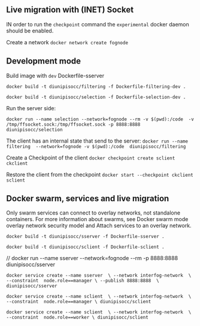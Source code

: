 
## Live migration with (INET) Socket
IN order to run the `checkpoint` command the `experimental` docker daemon should be enabled.

Create a network
`docker network create fognode`

## Development mode
Build image with `dev` Dockerfile-sserver

`docker build -t diunipisocc/filtering -f Dockerfile-filtering-dev .`

`docker build -t diunipisocc/selection -f Dockerfile-selection-dev .`

Run the server side:

`docker run --name selection --network=fognode --rm -v $(pwd):/code  -v /tmp/ffsocket.sock:/tmp/ffsocket.sock -p 8888:8888 diunipisocc/selection`

The client has an internal state that send to the server:
`docker run --name filtering  --network=fognode -v $(pwd):/code  diunipisocc/filtering`


Create a Checkpoint of the client
`docker checkpoint create sclient ckclient`

Restore the client from the checkpoint
`docker start --checkpoint ckclient sclient`


## Docker swarm, services and live migration
Only swarm services can connect to overlay networks, not standalone containers. For more information about swarms, see Docker swarm mode overlay network security model and Attach services to an overlay network.


`docker build -t diunipisocc/sserver -f Dockerfile-sserver .`

`docker build -t diunipisocc/sclient -f Dockerfile-sclient .`


 // docker run --name sserver --network=fognode --rm  -p 8888:8888 diunipisocc/sserver

`docker service create --name sserver  \
                        --network interfog-network  \
                        --constraint  node.role==manager \
                        --publish 8888:8888  \
                        diunipisocc/sserver
                        `


`docker service create --name sclient  \
        --network interfog-network  \
        --constraint  node.role==manager \
        diunipisocc/sclient
`

`docker service create --name sclient  \
        --network interfog-network  \
        --constraint  node.role==worker \
        diunipisocc/sclient
`
